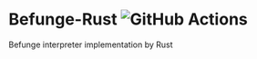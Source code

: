 # Befunge-Rust ![GitHub Actions](https://github.com/tomingtoming/Befunge-Rust/actions/workflows/rust.yml/badge.svg)
Befunge interpreter implementation by Rust
